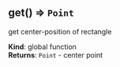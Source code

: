 <a name="get"></a>
## get() ⇒ <code>Point</code>
get center-position of rectangle

**Kind**: global function  
**Returns**: <code>Point</code> - center point  
